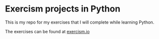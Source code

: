 # Exercism projects in Python

This is my repo for my exercises that I will complete while learning Python.

The exercises can be found at [exercism.io](https://exercism.io)


